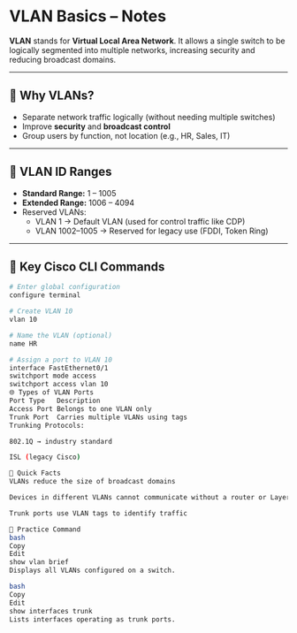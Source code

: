 # VLAN Basics – Notes

**VLAN** stands for **Virtual Local Area Network**. It allows a single switch to be logically segmented into multiple networks, increasing security and reducing broadcast domains.

---

## 📌 Why VLANs?

- Separate network traffic logically (without needing multiple switches)
- Improve **security** and **broadcast control**
- Group users by function, not location (e.g., HR, Sales, IT)

---

## 🎨 VLAN ID Ranges

- **Standard Range:** 1 – 1005  
- **Extended Range:** 1006 – 4094  
- Reserved VLANs:
  - VLAN 1 → Default VLAN (used for control traffic like CDP)
  - VLAN 1002–1005 → Reserved for legacy use (FDDI, Token Ring)

---

## 🔧 Key Cisco CLI Commands

```bash
# Enter global configuration
configure terminal

# Create VLAN 10
vlan 10

# Name the VLAN (optional)
name HR

# Assign a port to VLAN 10
interface FastEthernet0/1
switchport mode access
switchport access vlan 10
🌐 Types of VLAN Ports
Port Type	Description
Access Port	Belongs to one VLAN only
Trunk Port	Carries multiple VLANs using tags
Trunking Protocols:

802.1Q → industry standard

ISL (legacy Cisco)

🧠 Quick Facts
VLANs reduce the size of broadcast domains

Devices in different VLANs cannot communicate without a router or Layer 3 switch

Trunk ports use VLAN tags to identify traffic

🧪 Practice Command
bash
Copy
Edit
show vlan brief
Displays all VLANs configured on a switch.

bash
Copy
Edit
show interfaces trunk
Lists interfaces operating as trunk ports.
